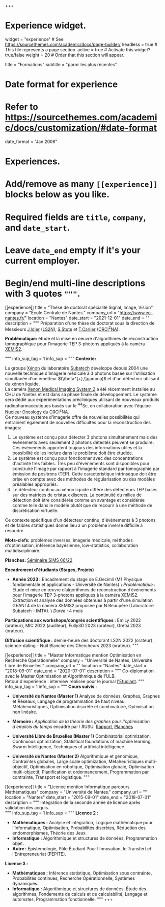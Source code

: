 +++
# Experience widget.
widget = "experience"  # See https://sourcethemes.com/academic/docs/page-builder/
headless = true  # This file represents a page section.
active = true  # Activate this widget? true/false
weight = 20  # Order that this section will appear.

title = "Formations"
subtitle = "parmi les plus récentes"

# Date format for experience
#   Refer to https://sourcethemes.com/academic/docs/customization/#date-format
date_format = "Jan 2006"

# Experiences.
#   Add/remove as many `[[experience]]` blocks below as you like.
#   Required fields are `title`, `company`, and `date_start`.
#   Leave `date_end` empty if it's your current employer.
#   Begin/end multi-line descriptions with 3 quotes `"""`.

[[experience]]
  title = "Thèse de doctorat spécialité Signal, Image, Vision"
  company = "École Centrale de Nantes."
  company_url = "https://www.ec-nantes.fr/"
  location = "Nantes"
  date_start = "2021-12-01"
  date_end = ""
  description = """
  Préparation d'une thèse de doctorat sous la direction de Messieurs [J.Idier](https://pagesperso.ls2n.fr/~idier-j/IndexFR.html) ([LS2N](https://www.ls2n.fr/)), [S.Stute](https://medecine.univ-nantes.fr/simon-stute) et [T.Carlier](https://medecine.univ-nantes.fr/thomas-carlier) ([CRCI$^{2}$NA](https://CRCI$^{2}$NA.univ-nantes.fr/)).

  **Problématique:** étude et la mise en oeuvre d'algorithmes de reconstruction tomographique pour l'imagerie TEP 3-photons appliqués à la caméra [XEMIS2](https://www-subatech.in2p3.fr/fr/recherche/22-recherche/xenon-recherche/557-projet-xemis-2).  


  """
  info_sup_tag = 1
  info_sup = """
  **Contexte:**

  Le groupe [Xénon](https://www-subatech.in2p3.fr/fr/recherche/equipes/xenon/presentation) du laboratoire [Subatech](https://www-subatech.in2p3.fr/fr/) développe depuis 2004 une nouvelle technique d'imagerie médicale à 3 photons basée sur l'utilisation simultanée d'un émetteur $(\\beta^{+},\\gamma)$ et d'un détecteur utilisant du xénon liquide.  
  La caméra [Xenon Medical Imaging System 2](https://www-subatech.in2p3.fr/fr/recherche/22-recherche/xenon-recherche) a été récemment installée au CHU de Nantes et est dans sa phase finale de développement. Le système sera dédié aux expérimentations précliniques utilisant de nouveaux produits radiopharmaceutiques basés sur le $^{44}$Sc, en collaboration avec l'équipe [Nuclear Oncology](https://CRCI$^{2}$NA.univ-nantes.fr/en/research/team-2) du CRCI$^{2}$NA.  
  Ce nouveau système d'imagerie offre de nouvelles possibilités qui entraînent également de nouvelles difficultés pour la reconstruction des images:
  1. Le système est conçu pour détecter 3 photons simultanément mais des événements avec seulement 2 photons détectés peuvent se produire. Ces événements apportent toujours des informations utiles et la possibilité de les inclure dans le problème doit être étudiée.
  2. Le système est conçu pour fonctionner avec des concentrations d'activité très faibles. Très peu d'événements sont disponibles pour construire l'image par rapport à l'imagerie standard par tomographie par émission de positrons (TEP). Cette caractéristique intrinsèque doit être prise en compte avec des méthodes de régularisation ou des modèles préalables appropriés.
  3.	Le détecteur continu au xénon liquide diffère des détecteurs TEP basés sur des matrices de cristaux discrets. La continuité du milieu de détection doit être considérée comme un avantage et considérée comme telle dans le modèle plutôt que de recourir à une méthode de discrétisation virtuelle.

  Ce contexte spécifique d'un détecteur continu, d'événements à 3 photons et de faibles statistiques donne lieu à un problème inverse difficile à résoudre.

  **Mots-clefs:** problèmes inverses, imagerie médicale, méthodes d'optimisation, inférence bayésienne, low-statistics, collaboration multidisciplinaire.

  **Planches:** [Séminaire SIMS 06/22](files/LATIFM_PHD_ETEZ22.pdf)  

  **Encadrement d'étudiants (Stages, Projets)**
  - **Année 2023 :** 
    Encadrement du stage de E.Gecimli  (M1 Physique fondamentale et applications - Université de Nantes)
    \\
    *Problématique :* Étude et mise en œuvre d’algorithmes de reconstruction d’événements pour l’imagerie TEP 3-photons appliqués à la caméra XEMIS2. Extraction et analyse des données obtenues à partir d'une simulation GEANT4 de la caméra XEMIS2 proposée par N.Beaupère (Laboratoire Subatech - IMTA).
    \\
    *Durée :* 4 mois


  **Particpations aux workshops/congrès scientifiques :**
  EmiLy 2022 (orateur), MIC 2022 (auditeur), Fully3D 2023 (orateur), Gretsi 2023 (orateur). 

  **Diffusion scientifique :**
  demie-heure des doctorant LS2N 2022 (orateur) , science-dating - Nuit Blanche des Chercheurs 2023 (orateur). 
"""

[[experience]]
  title = "Master Informatique mention Optimisation en Recherche Opérationnelle"
  company = "Université de Nantes, Université Libre de Bruxelles."
  company_url = ""
  location = "Nantes"
  date_start = "2018-09-01"
  date_end = "2020-07-01"
  description = """
  Co-diplomation avec le Master Optimisation et Algorithmique de l'ULB.    
  Retour d'experience : interview réalisée pour le journal [l'Etudiant](https://www.letudiant.fr/etudes/international/etudier-en-belgique-malgre-la-proximite-avec-la-france-le-depaysement-est-total.html).
  """
  info_sup_tag = 1
  info_sup = """
  **Cours suivis :**  

  - **Université de Nantes (Master 1)** Analyse de données, Graphes, Graphes et Réseaux, Langage de programmation de haut niveau, Métaheuristiques, Optimisation discrète et combinatoire, Optimisation non linéaire.  

  - **Mémoire :** *Application de la théorie des graphes pour l'optimisation d'emplois du temps* encadré par I.RUSU. [Rapport](/files/RAP_TER_LM.pdf), [Planches](/files/PRES_TER_LM.pdf)  

  - **Université Libre de Bruxelles (Master 1)** Combinatorial optimization, Continuous optimization, Statistical foundations of machine learning, Swarm Intelligence, Techniques of artificial intelligence.  

  - **Université de Nantes (Master 2)** Algorithmique et génomique, Contraintes globales, Large scale optimization, Métaheuristiques multi-objectif, Optimisation en robotique, Optimisation globale, Optimisation multi-objectif, Planification et ordonnancement, Programmation par contrainte, Transport et logistique.
"""

[[experience]]
  title = "Licence mention Informatique parcours Mathématiques"
  company = "Université de Nantes."
  company_url = ""
  location = "Nantes"
  date_start = "2015-09-01"
  date_end = "2018-07-01"
  description = """
  Intégration de la seconde année de licence après validation des acquis.  
  """
  info_sup_tag = 1
  info_sup = """
**Licence 2 :**
  - **Mathématiques :** Analyse et intégration, Logique mathématique pour l’informatique, Optimisation, Probabilités discrètes,  Réduction des endomorphismes, Théorie des Jeux.
  - **Informatique :** Algorithmique et structures de données, Programmation objet.
  - **Autre :** Épistémologie, Pôle Étudiant Pour l’Innovation, le Transfert et l’Entrepreneuriat (PEPITE).  

**Licence 3 :**
- **Mathématiques :** Inférence statistique, Optimisation sous contrainte, Probabilités continues, Recherche Opérationnelle, Systèmes dynamiques.
- **Informatique :** Algorithmique et structures de données, Étude des algorithmes, Fondements de calculs et de calculabilité, Langage et automates, Programmation fonctionnelle.
  """
+++
